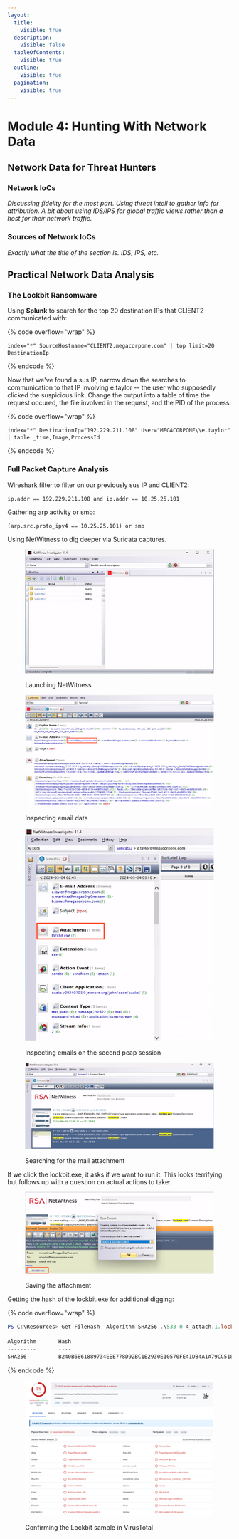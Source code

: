 ```yaml
---
layout:
  title:
    visible: true
  description:
    visible: false
  tableOfContents:
    visible: true
  outline:
    visible: true
  pagination:
    visible: true
---
```


# Module 4: Hunting With Network Data

## Network Data for Threat Hunters

### Network IoCs

_Discussing fidelity for the most part. Using threat intell to gather info for attribution. A bit about using IDS/IPS for global traffic views rather than a host for their network traffic._

### Sources of Network IoCs

_Exactly what the title of the section is. IDS, IPS, etc._

## Practical Network Data Analysis

### The Lockbit Ransomware

Using **Splunk** to search for the top 20 destination IPs that CLIENT2 communicated with:

{% code overflow="wrap" %}
```splunk-spl
index="*" SourceHostname="CLIENT2.megacorpone.com" | top limit=20 DestinationIp
```
{% endcode %}

Now that we've found a sus IP, narrow down the searches to communication to that IP involving e.taylor -- the user who supposedly clicked the suspicious link. Change the output into a table of time the request occured, the file involved in the request, and the PID of the process:

{% code overflow="wrap" %}
```splunk-spl
index="*" DestinationIp="192.229.211.108" User="MEGACORPONE\\e.taylor" | table _time,Image,ProcessId
```
{% endcode %}

### Full Packet Capture Analysis

Wireshark filter to filter on our previously sus IP and CLIENT2:

```splunk-spl
ip.addr == 192.229.211.108 and ip.addr == 10.25.25.101
```

Gathering arp activity or smb:

```splunk-spl
(arp.src.proto_ipv4 == 10.25.25.101) or smb
```

Using NetWitness to dig deeper via Suricata captures.

<figure><img src="../../../.gitbook/assets/image (6).png" alt=""><figcaption><p>Launching NetWitness</p></figcaption></figure>

<figure><img src="../../../.gitbook/assets/image (7).png" alt=""><figcaption><p>Inspecting email data</p></figcaption></figure>

<figure><img src="../../../.gitbook/assets/image (8).png" alt=""><figcaption><p>Inspecting emails on the second pcap session</p></figcaption></figure>

<figure><img src="../../../.gitbook/assets/image (9).png" alt=""><figcaption><p>Searching for the mail attachment</p></figcaption></figure>

If we click the lockbit.exe, it asks if we want to run it. This looks terrifying but follows up with a question on actual actions to take:

<figure><img src="../../../.gitbook/assets/image (10).png" alt=""><figcaption><p>Saving the attachment</p></figcaption></figure>

Getting the hash of the lockbit.exe for additional digging:

{% code overflow="wrap" %}
```powershell
PS C:\Resources> Get-FileHash -Algorithm SHA256 .\533-0-4_attach.1.lockbit.exe

Algorithm       Hash                                                                   Path
---------       ----                                                                   ----
SHA256          B240B6861889734EEE778D92BC1E2930E10570FE41D84A1A79CC518DC93F4E09       C:\Resources\533-0-4_attach.1.lockbit.exe
```
{% endcode %}

<figure><img src="../../../.gitbook/assets/image (11).png" alt=""><figcaption><p>Confirming the Lockbit sample in VirusTotal</p></figcaption></figure>
